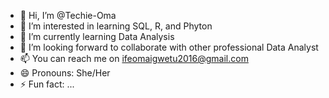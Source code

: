 - 👋 Hi, I’m @Techie-Oma
- 👀 I’m interested in learning SQL, R, and Phyton
- 🌱 I’m currently learning Data Analysis 
- 💞️ I’m looking forward to collaborate with other professional Data Analyst 
- 📫 You can reach me on ifeomaigwetu2016@gmail.com
- 😄 Pronouns: She/Her
- ⚡ Fun fact: ...

<!---
Techie-Oma/Techie-Oma is a ✨ special ✨ repository because its `README.md` (this file) appears on your GitHub profile.
You can click the Preview link to take a look at your changes.
--->
